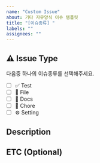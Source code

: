 ```yaml
---
name: "Custom Issue"
about: 기타 자유양식 이슈 템플릿
title: "[이슈종류] "
labels: ""
assignees: ""
---
```


## ⚠️ Issue Type
다음중 하나의 이슈종류를 선택해주세요.
- [ ] ✅ Test
- [ ] 📁 File
- [ ] 📝 Docs
- [ ] 🔧 Chore
- [ ] ⚙️ Setting
<!-- 윗부분 / 1가지만 선택해주세요. -->

## Description

<!-- 윗부분 / 작업할 내용을 설명해주세요. -->

## ETC (Optional)

<!-- 윗부분 / 기타사항을 작성해주세요. (선택임. 미작성시 ETC항목 삭제할것.) -->
